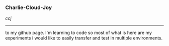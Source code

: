 ### Charlie-Cloud-Joy  

_ccj_   

---
to my github page. I'm learning to code so most of what is here are my experiments i would like to easily transfer and test in multiple environments.

<!---
charlie-cloud-joy/charlie-cloud-joy is a ✨ special ✨ repository because its `README.md` (this file) appears on your GitHub profile.
You can click the Preview link to take a look at your changes.
--->

